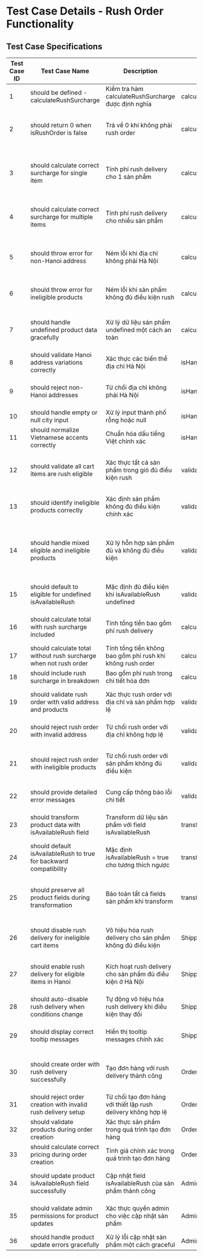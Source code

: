 # Test Case Details - Rush Order Functionality

## Test Case Specifications

| Test Case ID | Test Case Name                                                         | Description                                                   | Unit Under Test                     | Input Data                                                                                      | Expected Output                                           | Actual Output                                                                                         |
|--------------|------------------------------------------------------------------------|---------------------------------------------------------------|-------------------------------------|--------------------------------------------------------------------------------------------------|-----------------------------------------------------------|--------------------------------------------------------------------------------------------------------|
| 1            | should be defined - calculateRushSurcharge                            | Kiểm tra hàm calculateRushSurcharge được định nghĩa           | calculateRushSurcharge function     | N/A                                                                                              | Function được định nghĩa và có thể gọi                    | Function tồn tại và có thể gọi                                                                       |
| 2            | should return 0 when isRushOrder is false                             | Trả về 0 khi không phải rush order                           | calculateRushSurcharge              | items: [{quantity: 1, priceAtAdd: 10}], isRushOrder: false                                     | 0                                                         | 0                                                                                                     |
| 3            | should calculate correct surcharge for single item                    | Tính phí rush delivery cho 1 sản phẩm                        | calculateRushSurcharge              | items: [{quantity: 1, priceAtAdd: 10, product: {isAvailableRush: true}}], isRushOrder: true   | 4.00                                                      | 4.00                                                                                                  |
| 4            | should calculate correct surcharge for multiple items                 | Tính phí rush delivery cho nhiều sản phẩm                    | calculateRushSurcharge              | items: [{quantity: 2, priceAtAdd: 10}, {quantity: 1, priceAtAdd: 15}], isRushOrder: true      | 12.00 (3 items × $4)                                     | 12.00                                                                                                 |
| 5            | should throw error for non-Hanoi address                              | Ném lỗi khi địa chỉ không phải Hà Nội                        | calculateRushSurcharge              | items: [...], isRushOrder: true, address: {city: "Ho Chi Minh"}                               | Error: "Rush delivery is only available in Hanoi"        | Error được ném với message chính xác                                                                 |
| 6            | should throw error for ineligible products                            | Ném lỗi khi sản phẩm không đủ điều kiện rush                | calculateRushSurcharge              | items: [{product: {isAvailableRush: false}}], isRushOrder: true                               | Error: "Some items are not eligible for rush delivery"   | Error được ném với message chính xác                                                                 |
| 7            | should handle undefined product data gracefully                       | Xử lý dữ liệu sản phẩm undefined một cách an toàn            | calculateRushSurcharge              | items: [{quantity: 1, priceAtAdd: 10, product: undefined}], isRushOrder: true                 | 4.00 (default to eligible)                               | 4.00                                                                                                  |
| 8            | should validate Hanoi address variations correctly                    | Xác thực các biến thể địa chỉ Hà Nội                         | isHanoiAddress function             | city: "Hanoi", "Ha Noi", "HN", "hà nội"                                                       | true cho tất cả các biến thể                             | true                                                                                                  |
| 9            | should reject non-Hanoi addresses                                     | Từ chối địa chỉ không phải Hà Nội                            | isHanoiAddress function             | city: "Ho Chi Minh", "Da Nang", "Can Tho"                                                     | false cho tất cả                                         | false                                                                                                 |
| 10           | should handle empty or null city input                                | Xử lý input thành phố rỗng hoặc null                         | isHanoiAddress function             | city: "", null, undefined                                                                      | false cho tất cả                                         | false                                                                                                 |
| 11           | should normalize Vietnamese accents correctly                         | Chuẩn hóa dấu tiếng Việt chính xác                           | isHanoiAddress function             | city: "Hà Nội", "hà nội", "HÀ NỘI"                                                            | true cho tất cả                                          | true                                                                                                  |
| 12           | should validate all cart items are rush eligible                      | Xác thực tất cả sản phẩm trong giỏ đủ điều kiện rush         | validateProductsForRush             | products: [{isAvailableRush: true}, {isAvailableRush: true}]                                   | {allEligible: true, ineligibleProducts: []}              | {allEligible: true, ineligibleProducts: []}                                                          |
| 13           | should identify ineligible products correctly                         | Xác định sản phẩm không đủ điều kiện chính xác               | validateProductsForRush             | products: [{title: "Book1", isAvailableRush: false}]                                          | {allEligible: false, ineligibleProducts: ["Book1"]}      | {allEligible: false, ineligibleProducts: ["Book1"]}                                                  |
| 14           | should handle mixed eligible and ineligible products                  | Xử lý hỗn hợp sản phẩm đủ và không đủ điều kiện              | validateProductsForRush             | products: [{title: "Book1", isAvailableRush: true}, {title: "Book2", isAvailableRush: false}] | {allEligible: false, ineligibleProducts: ["Book2"]}      | {allEligible: false, ineligibleProducts: ["Book2"]}                                                  |
| 15           | should default to eligible for undefined isAvailableRush             | Mặc định đủ điều kiện khi isAvailableRush undefined          | validateProductsForRush             | products: [{title: "Book1", isAvailableRush: undefined}]                                      | {allEligible: true, ineligibleProducts: []}              | {allEligible: true, ineligibleProducts: []}                                                          |
| 16           | should calculate total with rush surcharge included                   | Tính tổng tiền bao gồm phí rush delivery                     | calculateOrderTotal                 | items: [...], isRushOrder: true, address: {city: "Hanoi"}                                     | {total: subtotal + shipping + rush + tax}                | Tổng tiền chính xác bao gồm phí rush                                                                 |
| 17           | should calculate total without rush surcharge when not rush order     | Tính tổng tiền không bao gồm phí rush khi không rush order   | calculateOrderTotal                 | items: [...], isRushOrder: false                                                              | {total: subtotal + shipping + tax, rushSurcharge: 0}     | Tổng tiền không có phí rush                                                                          |
| 18           | should include rush surcharge in breakdown                            | Bao gồm phí rush trong chi tiết hóa đơn                      | calculateOrderTotal                 | items: [...], isRushOrder: true                                                               | {rushSurcharge: 4.00, ...otherFields}                    | Chi tiết hóa đơn có rushSurcharge                                                                    |
| 19           | should validate rush order with valid address and products            | Xác thực rush order với địa chỉ và sản phẩm hợp lệ           | validateRushOrder                   | cartItems: [...eligible], address: {city: "Hanoi"}                                           | {canRushOrder: true, message: "All items eligible"}      | Validation thành công                                                                                |
| 20           | should reject rush order with invalid address                         | Từ chối rush order với địa chỉ không hợp lệ                  | validateRushOrder                   | cartItems: [...], address: {city: "Ho Chi Minh"}                                             | {canRushOrder: false, message: "Only available in Hanoi"} | Validation thất bại với message chính xác                                                           |
| 21           | should reject rush order with ineligible products                     | Từ chối rush order với sản phẩm không đủ điều kiện           | validateRushOrder                   | cartItems: [{product: {isAvailableRush: false}}], address: {city: "Hanoi"}                   | {canRushOrder: false, ineligibleItems: [...]}            | Validation thất bại với danh sách sản phẩm không đủ điều kiện                                       |
| 22           | should provide detailed error messages                                | Cung cấp thông báo lỗi chi tiết                              | validateRushOrder                   | Various invalid inputs                                                                         | Detailed error messages for each case                    | Messages chính xác cho từng trường hợp                                                              |
| 23           | should transform product data with isAvailableRush field              | Transform dữ liệu sản phẩm với field isAvailableRush         | transformProductData                | productData: {title: "Book", isAvailableRush: false}                                         | {title: "Book", isAvailableRush: false, ...otherFields}  | Dữ liệu được transform với đầy đủ fields                                                            |
| 24           | should default isAvailableRush to true for backward compatibility     | Mặc định isAvailableRush = true cho tương thích ngược        | transformProductData                | productData: {title: "Book"} (no isAvailableRush field)                                      | {title: "Book", isAvailableRush: true, ...otherFields}   | isAvailableRush được set mặc định true                                                              |
| 25           | should preserve all product fields during transformation              | Bảo toàn tất cả fields sản phẩm khi transform                | transformProductData                | productData: {title: "Book", price: 10, stock: 5, isAvailableRush: true}                    | All fields preserved in output                           | Tất cả fields được bảo toàn                                                                         |
| 26           | should disable rush delivery for ineligible cart items               | Vô hiệu hóa rush delivery cho sản phẩm không đủ điều kiện    | ShippingAddressForm component       | cartItems: [{product: {isAvailableRush: false}}]                                             | Rush delivery checkbox disabled                          | Checkbox bị vô hiệu hóa                                                                             |
| 27           | should enable rush delivery for eligible items in Hanoi              | Kích hoạt rush delivery cho sản phẩm đủ điều kiện ở Hà Nội   | ShippingAddressForm component       | cartItems: [{product: {isAvailableRush: true}}], address: {city: "Hanoi"}                   | Rush delivery checkbox enabled                           | Checkbox được kích hoạt                                                                             |
| 28           | should auto-disable rush delivery when conditions change             | Tự động vô hiệu hóa rush delivery khi điều kiện thay đổi     | ShippingAddressForm component       | Change address from Hanoi to Ho Chi Minh                                                     | Rush delivery automatically unchecked                    | Checkbox tự động bỏ chọn                                                                            |
| 29           | should display correct tooltip messages                              | Hiển thị tooltip messages chính xác                          | ShippingAddressForm component       | Various states (address invalid, products ineligible)                                        | Appropriate tooltip messages                             | Messages chính xác cho từng trạng thái                                                              |
| 30           | should create order with rush delivery successfully                  | Tạo đơn hàng với rush delivery thành công                    | OrdersService.createOrderFromCart   | cartItems: [...eligible], isRushOrder: true, address: {city: "Hanoi"}                       | Order created with rush delivery flag                    | Đơn hàng được tạo với isRushOrder = true                                                            |
| 31           | should reject order creation with invalid rush delivery setup        | Từ chối tạo đơn hàng với thiết lập rush delivery không hợp lệ | OrdersService.createOrderFromCart   | cartItems: [...ineligible], isRushOrder: true                                                | BadRequestException thrown                               | Exception được ném với message phù hợp                                                              |
| 32           | should validate products during order creation                       | Xác thực sản phẩm trong quá trình tạo đơn hàng               | OrdersService.createOrderFromCart   | cartItems with mixed eligibility                                                             | Validation errors for ineligible products               | Lỗi validation cho sản phẩm không đủ điều kiện                                                     |
| 33           | should calculate correct pricing during order creation               | Tính giá chính xác trong quá trình tạo đơn hàng              | OrdersService.createOrderFromCart   | cartItems: [...], isRushOrder: true                                                          | Order total includes rush surcharge                     | Tổng tiền đơn hàng bao gồm phí rush                                                                 |
| 34           | should update product isAvailableRush field successfully             | Cập nhật field isAvailableRush của sản phẩm thành công       | AdminProductsService.update         | productId: "123", updateData: {isAvailableRush: false}                                       | Product updated with new rush availability               | Sản phẩm được cập nhật với trạng thái rush mới                                                      |
| 35           | should validate admin permissions for product updates                | Xác thực quyền admin cho việc cập nhật sản phẩm              | AdminProductsService.update         | userId: "admin123", productId: "123", updateData: {...}                                      | Update successful with proper authorization              | Cập nhật thành công với xác thực quyền                                                              |
| 36           | should handle product update errors gracefully                       | Xử lý lỗi cập nhật sản phẩm một cách graceful                | AdminProductsService.update         | Invalid productId or updateData                                                               | Appropriate error responses                              | Phản hồi lỗi phù hợp                                                                                |
